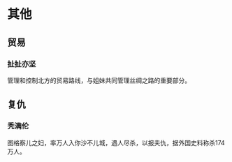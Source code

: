 # 其他

## 贸易

### 扯扯亦坚

管理和控制北方的贸易路线，与姐妹共同管理丝绸之路的重要部分。

## 复仇

### 秃满伦

图格察儿之妇，率万人入你沙不儿城，遇人尽杀，以报夫仇，据外国史料称杀174万人。
